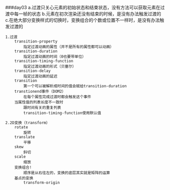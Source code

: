 ###day03
	a.过渡只关心元素的初始状态和结束状态，没有方法可以获取元素在过渡中每一帧的状态
	b.元素在初次渲染还没有结束的时候，是没有办法触发过渡的
	c.在绝大部分变换样式的切换时，变换组合的个数或位置不一样时，是没有办法触发过渡的


	1.过渡
		transition-property 
			指定过渡动画的属性（并不是所有的属性都可以动画）
		transition-duration
			指定过渡动画的时间（0也要带单位）
		transition-timing-function
			指定过渡动画的形式（贝塞尔）
		transition-delay
			指定过渡动画的延迟
		transition
			第一个可以被解析成时间的值会赋给transition-duration
		transtionend事件（DOM2）
			在每个属性完成过渡时都会触发这个事件
		当属性值的列表长度不一致时
			跟时间有关的重复列表
			transition-timing-function使用默认值
	
	2.2D变换（transform）
		rotate
			旋转
		translate
			平移
		skew
			斜切
		scale
			缩放
		变换组合!
			顺序是从右往左的，变换的底层其实就是矩阵的运算
		基点的变换
			transform-origin
		